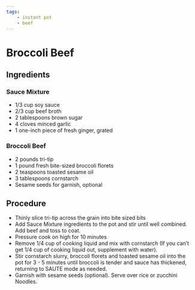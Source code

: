 ```yaml
---
tags:
    - instant pot
    - beef
---
```


# Broccoli Beef

## Ingredients

### Sauce Mixture
- 1/3 cup soy sauce
- 2/3 cup beef broth
- 2 tablespoons brown sugar
- 4 cloves minced garlic
- 1 one-inch piece of fresh ginger, grated

### Broccoli Beef
 - 2 pounds tri-tip
 - 1 pound fresh bite-sized broccoli florets
 - 2 teaspoons toasted sesame oil
 - 3 tablespoons cornstarch
 - Sesame seeds for garnish, optional

## Procedure

- Thinly slice tri-tip across the grain into bite sized bits
- Add Sauce Mixture ingredients to the pot and stir until well combined. Add beef and toss to coat.
- Pressure cook on high for 10 minutes
- Remove 1/4 cup of cooking liquid and mix with cornstarch (If you can’t get 1/4 cup of cooking liquid out, supplement with water).
- Stir cornstarch slurry, broccoli florets and toasted sesame oil into the pot for 3 - 5 minutes until broccoli is tender and sauce has thickened, returning to SAUTE mode as needed.
- Garnish with sesame seeds (optional). Serve over rice or zucchini Noodles.
